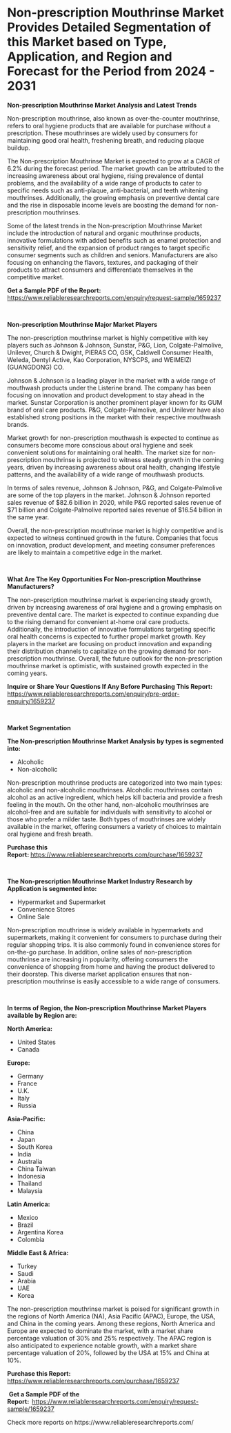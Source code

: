 <p><h1>Non-prescription Mouthrinse Market Provides Detailed Segmentation of this Market based on Type, Application, and Region and Forecast for the Period from 2024 - 2031</h1></p><p><strong>Non-prescription Mouthrinse Market Analysis and Latest Trends</strong></p>
<p><p>Non-prescription mouthrinse, also known as over-the-counter mouthrinse, refers to oral hygiene products that are available for purchase without a prescription. These mouthrinses are widely used by consumers for maintaining good oral health, freshening breath, and reducing plaque buildup.</p><p>The Non-prescription Mouthrinse Market is expected to grow at a CAGR of 6.2% during the forecast period. The market growth can be attributed to the increasing awareness about oral hygiene, rising prevalence of dental problems, and the availability of a wide range of products to cater to specific needs such as anti-plaque, anti-bacterial, and teeth whitening mouthrinses. Additionally, the growing emphasis on preventive dental care and the rise in disposable income levels are boosting the demand for non-prescription mouthrinses.</p><p>Some of the latest trends in the Non-prescription Mouthrinse Market include the introduction of natural and organic mouthrinse products, innovative formulations with added benefits such as enamel protection and sensitivity relief, and the expansion of product ranges to target specific consumer segments such as children and seniors. Manufacturers are also focusing on enhancing the flavors, textures, and packaging of their products to attract consumers and differentiate themselves in the competitive market.</p></p>
<p><strong>Get a Sample PDF of the Report:&nbsp;</strong> <a href="https://www.reliableresearchreports.com/enquiry/request-sample/1659237">https://www.reliableresearchreports.com/enquiry/request-sample/1659237</a></p>
<p>&nbsp;</p>
<p><strong>Non-prescription Mouthrinse Major Market Players</strong></p>
<p><p>The non-prescription mouthrinse market is highly competitive with key players such as Johnson & Johnson, Sunstar, P&G, Lion, Colgate-Palmolive, Unilever, Church & Dwight, PIERAS CO, GSK, Caldwell Consumer Health, Weleda, Dentyl Active, Kao Corporation, NYSCPS, and WEIMEIZI (GUANGDONG) CO.</p><p>Johnson & Johnson is a leading player in the market with a wide range of mouthwash products under the Listerine brand. The company has been focusing on innovation and product development to stay ahead in the market. Sunstar Corporation is another prominent player known for its GUM brand of oral care products. P&G, Colgate-Palmolive, and Unilever have also established strong positions in the market with their respective mouthwash brands.</p><p>Market growth for non-prescription mouthwash is expected to continue as consumers become more conscious about oral hygiene and seek convenient solutions for maintaining oral health. The market size for non-prescription mouthrinse is projected to witness steady growth in the coming years, driven by increasing awareness about oral health, changing lifestyle patterns, and the availability of a wide range of mouthwash products.</p><p>In terms of sales revenue, Johnson & Johnson, P&G, and Colgate-Palmolive are some of the top players in the market. Johnson & Johnson reported sales revenue of $82.6 billion in 2020, while P&G reported sales revenue of $71 billion and Colgate-Palmolive reported sales revenue of $16.54 billion in the same year.</p><p>Overall, the non-prescription mouthrinse market is highly competitive and is expected to witness continued growth in the future. Companies that focus on innovation, product development, and meeting consumer preferences are likely to maintain a competitive edge in the market.</p></p>
<p>&nbsp;</p>
<p><strong>What Are The Key Opportunities For Non-prescription Mouthrinse Manufacturers?</strong></p>
<p><p>The non-prescription mouthrinse market is experiencing steady growth, driven by increasing awareness of oral hygiene and a growing emphasis on preventive dental care. The market is expected to continue expanding due to the rising demand for convenient at-home oral care products. Additionally, the introduction of innovative formulations targeting specific oral health concerns is expected to further propel market growth. Key players in the market are focusing on product innovation and expanding their distribution channels to capitalize on the growing demand for non-prescription mouthrinse. Overall, the future outlook for the non-prescription mouthrinse market is optimistic, with sustained growth expected in the coming years.</p></p>
<p><strong>Inquire or Share Your Questions If Any Before Purchasing This Report:</strong> <a href="https://www.reliableresearchreports.com/enquiry/pre-order-enquiry/1659237">https://www.reliableresearchreports.com/enquiry/pre-order-enquiry/1659237</a></p>
<p>&nbsp;</p>
<p><strong>Market Segmentation</strong></p>
<p><strong>The Non-prescription Mouthrinse Market Analysis by types is segmented into:</strong></p>
<p><ul><li>Alcoholic</li><li>Non-alcoholic</li></ul></p>
<p><p>Non-prescription mouthrinse products are categorized into two main types: alcoholic and non-alcoholic mouthrinses. Alcoholic mouthrinses contain alcohol as an active ingredient, which helps kill bacteria and provide a fresh feeling in the mouth. On the other hand, non-alcoholic mouthrinses are alcohol-free and are suitable for individuals with sensitivity to alcohol or those who prefer a milder taste. Both types of mouthrinses are widely available in the market, offering consumers a variety of choices to maintain oral hygiene and fresh breath.</p></p>
<p><strong>Purchase this Report:&nbsp;</strong><a href="https://www.reliableresearchreports.com/purchase/1659237">https://www.reliableresearchreports.com/purchase/1659237</a></p>
<p>&nbsp;</p>
<p><strong>The Non-prescription Mouthrinse Market Industry Research by Application is segmented into:</strong></p>
<p><ul><li>Hypermarket and Supermarket</li><li>Convenience Stores</li><li>Online Sale</li></ul></p>
<p><p>Non-prescription mouthrinse is widely available in hypermarkets and supermarkets, making it convenient for consumers to purchase during their regular shopping trips. It is also commonly found in convenience stores for on-the-go purchase. In addition, online sales of non-prescription mouthrinse are increasing in popularity, offering consumers the convenience of shopping from home and having the product delivered to their doorstep. This diverse market application ensures that non-prescription mouthrinse is easily accessible to a wide range of consumers.</p></p>
<p>&nbsp;</p>
<p><strong>In terms of Region, the Non-prescription Mouthrinse Market Players available by Region are:</strong></p>
<p>
    <p> <strong> North America: </strong>
        <ul>
            <li>United States</li>
            <li>Canada</li>
        </ul>
        </p> 
    <p> <strong> Europe: </strong>
        <ul>
            <li>Germany</li>
            <li>France</li>
            <li>U.K.</li>
            <li>Italy</li>
            <li>Russia</li>
        </ul>
        </p> 
    <p> <strong> Asia-Pacific: </strong>
        <ul>
            <li>China</li>
            <li>Japan</li>
            <li>South Korea</li>
            <li>India</li>
            <li>Australia</li>
            <li>China Taiwan</li>
            <li>Indonesia</li>
            <li>Thailand</li>
            <li>Malaysia</li>
        </ul>
        </p> 
    <p> <strong> Latin America: </strong>
        <ul>
            <li>Mexico</li>
            <li>Brazil</li>
            <li>Argentina Korea</li>
            <li>Colombia</li>
        </ul>
        </p> 
    <p> <strong> Middle East & Africa: </strong>
        <ul>
            <li>Turkey</li>
            <li>Saudi</li>
            <li>Arabia</li>
            <li>UAE</li>
            <li>Korea</li>
        </ul>
    </p>
    </p>
<p><p>The non-prescription mouthrinse market is poised for significant growth in the regions of North America (NA), Asia Pacific (APAC), Europe, the USA, and China in the coming years. Among these regions, North America and Europe are expected to dominate the market, with a market share percentage valuation of 30% and 25% respectively. The APAC region is also anticipated to experience notable growth, with a market share percentage valuation of 20%, followed by the USA at 15% and China at 10%.</p></p>
<p><strong>Purchase this Report: </strong><a href="https://www.reliableresearchreports.com/purchase/1659237">https://www.reliableresearchreports.com/purchase/1659237</a></p>
<p>&nbsp;<strong>Get a Sample PDF of the Report:&nbsp;&nbsp;</strong><a href="https://www.reliableresearchreports.com/enquiry/request-sample/1659237">https://www.reliableresearchreports.com/enquiry/request-sample/1659237</a></p>
<p><strong></strong></p>
<p>Check more reports on https://www.reliableresearchreports.com/</p>